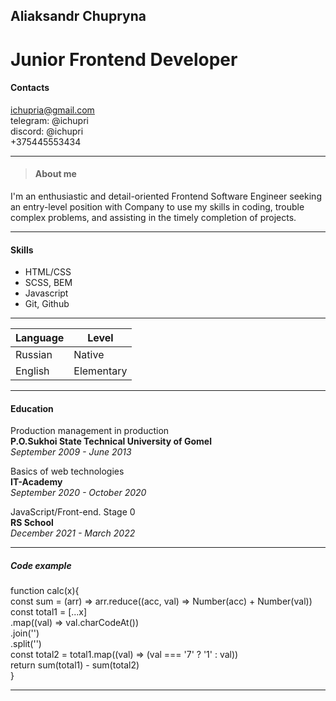 ## Aliaksandr Chupryna
# Junior Frontend Developer

#### Contacts ####
ichupria@gmail.com \
telegram: @ichupri \
discord: @ichupri \
+375445553434 

- - - - - - - - - - 

>#### About me ####
I'm an enthusiastic and detail-oriented Frontend Software Engineer seeking an entry-level position with Company to use my skills in coding, trouble complex problems, and assisting in the timely completion of projects.

- - - - - - - - - - 

#### Skills ####
  * HTML/CSS
  * SCSS, BEM
  * Javascript
  * Git, Github

- - - - - - - - - - 

|  Language   |   Level     |
|-------------|-------------|
|Russian      |Native       |
|English      |Elementary   |

- - - - - - - - - - 

#### Education ####

Production management in production \
**P.O.Sukhoi State Technical University of Gomel** \
*September 2009 - June 2013*

Basics of web technologies \
**IT-Academy** \
*September 2020 - October 2020*

JavaScript/Front-end. Stage 0 \
**RS School** \
*December 2021 - March 2022*

- - - - - - - - - - 

##### Code example #####

function calc(x){ \
  const sum = (arr) => arr.reduce((acc, val) => Number(acc) + Number(val)) \
  const total1 = [...x] \
    .map((val) => val.charCodeAt()) \
    .join('') \
    .split('') \
  const total2 = total1.map((val) => (val === '7' ? '1' : val)) \
  return sum(total1) - sum(total2) \
}

- - - - - - - - - - 